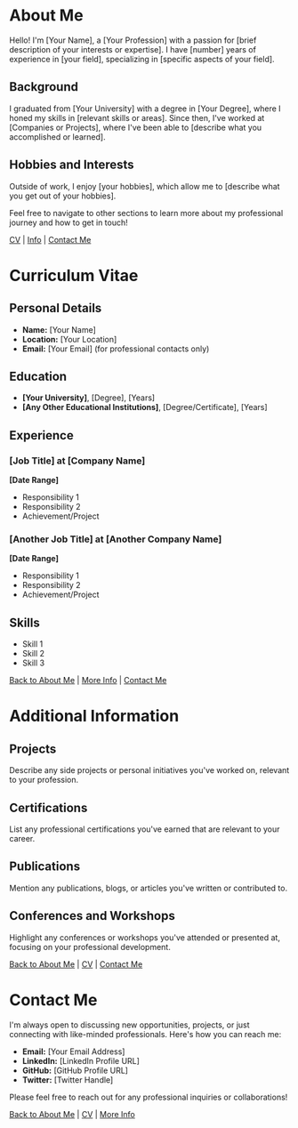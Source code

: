 # About Me

Hello! I'm [Your Name], a [Your Profession] with a passion for [brief description of your interests or expertise]. I have [number] years of experience in [your field], specializing in [specific aspects of your field].

## Background

I graduated from [Your University] with a degree in [Your Degree], where I honed my skills in [relevant skills or areas]. Since then, I've worked at [Companies or Projects], where I've been able to [describe what you accomplished or learned].

## Hobbies and Interests

Outside of work, I enjoy [your hobbies], which allow me to [describe what you get out of your hobbies].

Feel free to navigate to other sections to learn more about my professional journey and how to get in touch!

[CV](cv.md) | [Info](info.md) | [Contact Me](contact.md)

# Curriculum Vitae

## Personal Details

- **Name:** [Your Name]
- **Location:** [Your Location]
- **Email:** [Your Email] (for professional contacts only)

## Education

- **[Your University]**, [Degree], [Years]
- **[Any Other Educational Institutions]**, [Degree/Certificate], [Years]

## Experience

### [Job Title] at [Company Name]
**[Date Range]**
- Responsibility 1
- Responsibility 2
- Achievement/Project

### [Another Job Title] at [Another Company Name]
**[Date Range]**
- Responsibility 1
- Responsibility 2
- Achievement/Project

## Skills

- Skill 1
- Skill 2
- Skill 3

[Back to About Me](about.md) | [More Info](info.md) | [Contact Me](contact.md)

# Additional Information

## Projects

Describe any side projects or personal initiatives you've worked on, relevant to your profession.

## Certifications

List any professional certifications you've earned that are relevant to your career.

## Publications

Mention any publications, blogs, or articles you've written or contributed to.

## Conferences and Workshops

Highlight any conferences or workshops you've attended or presented at, focusing on your professional development.

[Back to About Me](about.md) | [CV](cv.md) | [Contact Me](contact.md)

# Contact Me

I'm always open to discussing new opportunities, projects, or just connecting with like-minded professionals. Here's how you can reach me:

- **Email:** [Your Email Address]
- **LinkedIn:** [LinkedIn Profile URL]
- **GitHub:** [GitHub Profile URL]
- **Twitter:** [Twitter Handle]

Please feel free to reach out for any professional inquiries or collaborations!

[Back to About Me](about.md) | [CV](cv.md) | [More Info](info.md)
